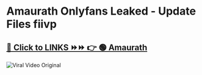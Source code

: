 
 # Amaurath Onlyfans Leaked - Update Files fiivp

## <h2><a href="https://clipsfans.com/Amaurath&ref=git">🔗 Click to LINKS ⏩⏩ 👉 🟢 Amaurath </a></h2>

<a href="https://clipsfans.com/Amaurath&ref=git" rel="nofollow" data-target="animated-image.originalLink"><img src="https://i.ibb.co.com/xMMVF88/686577567.gif" alt="Viral Video Original" style="max-width: 100%; display: inline-block;" data-target="animated-image.originalImage"></a>

